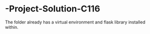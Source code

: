 # -Project-Solution-C116

The folder already has a virtual environment and flask library installed within.
